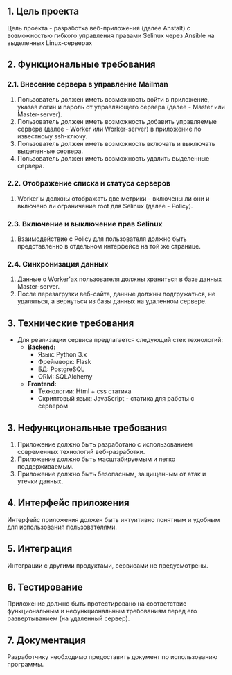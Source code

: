 ## **1. Цель проекта**

Цель проекта - разработка веб-приложения (далее Anstalt) с возможностью гибкого управления правами Selinux через Ansible на выделенных Linux-серверах

## **2. Функциональные требования**

### **2.1. Внесение сервера в управление Mailman**

1. Пользователь должен иметь возможность войти в приложение, указав логин и пароль от управляющего сервера (далее - Master или Master-server).
2. Пользователь должен иметь возможность добавить управляемые сервера (далее - Worker или Worker-server) в приложение по известному ssh-ключу.
3. Пользователь должен иметь возможность включать и выключать выделенные сервера.
4. Пользователь должен иметь возможность удалить выделенные сервера.

### **2.2. Отображение списка и статуса серверов**

1. Worker'ы должны отображать две метрики - включены ли они и включено ли ограничение root для Selinux (далее - Policy).

### **2.3. Включение и выключение прав Selinux**

1. Взаимодействие с Policy для пользователя должно быть представленно в отдельном интерфейсе на той же странице.

### **2.4. Синхронизация данных**

1. Данные о Worker'aх пользователя должны храниться в базе данных Master-server.
2. После перезагрузки веб-сайта, данные должны подгружаться, не удаляться, а вернуться из базы данных на удаленном сервере.

## **3. Технические требования**

- Для реализации сервиса предлагается следующий стек технологий:
    - **Backend:**
        - Язык: Python 3.x
        - Фреймворк: Flask
        - БД: PostgreSQL
        - ORM: SQLAlchemy
    - **Frontend:**
        - Технологии: Html + css статика
        - Скриптовый язык: JavaScript - статика для работы с сервером

## **3. Нефункциональные требования**

1. Приложение должно быть разработано с использованием современных технологий веб-разработки.
2. Приложение должно быть масштабируемым и легко поддерживаемым.
3. Приложение должно быть безопасным, защищенным от атак и утечки данных.

## **4. Интерфейс приложения**

Интерфейс приложения должен быть интуитивно понятным и удобным для использования пользователями.

## **5. Интеграция**

Интеграции с другими продуктами, сервисами не предусмотрены.

## **6. Тестирование**

Приложение должно быть протестировано на соответствие функциональным и нефункциональным требованиям перед его развертыванием (на удаленный сервер).

## **7. Документация**

Разработчику необходимо предоставить документ по использованию программы.
